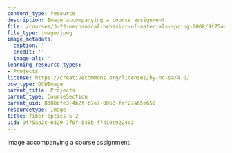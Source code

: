 ```yaml
---
content_type: resource
description: Image accompanying a course assignment.
file: /courses/3-22-mechanical-behavior-of-materials-spring-2008/9f75aa2c03297f0f548bf7419c9224c3_fiber_optics_5_2.jpg
file_type: image/jpeg
image_metadata:
  caption: ''
  credit: ''
  image-alt: ''
learning_resource_types:
- Projects
license: https://creativecommons.org/licenses/by-nc-sa/4.0/
ocw_type: OCWImage
parent_title: Projects
parent_type: CourseSection
parent_uid: 8388cfe3-4b2f-b7e7-0060-faf27a65e652
resourcetype: Image
title: fiber_optics_5_2
uid: 9f75aa2c-0329-7f0f-548b-f7419c9224c3
---
```

Image accompanying a course assignment.
